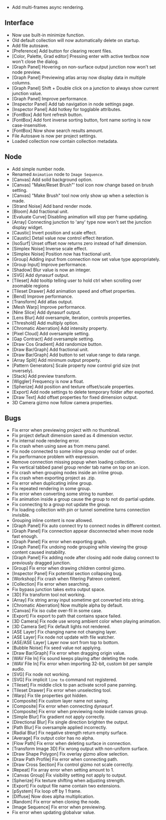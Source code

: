 - Add multi-frames async rendering.

## Interface

- Now use built-in minimize function.
- Old default collection will now automatically delete on startup.
- Add file autosave.
- [Preference] Add button for clearing recent files.
- [Color, Palette, Grad editor] Pressing enter with active textbox now won't close the dialog.
- [Graph Panel] Hovering on non-surface output junction now won't set node preview.
- [Graph Panel] Previewing atlas array now display data in multiple columns.
- [Graph Panel] Shift + Double click on a junction to always show current junction value.
- [Graph Panel] Improve performance.
- [Inspector Panel] Add tab navigation in node settings page. 
- [Inspector Panel] Add hotkey for togglable attributes.
- [FontBox] Add font refresh button.
- [FontBox] Add font inverse sorting button, font name sorting is now case-insensitive.
- [FontBox] Now show search results amount.
- File Autosave is now per project settings.
- Loaded collection now contain collection metadata.

## Node
- Add simple number node.
- Renamed `Animation` node to `Image Sequence`.
- [Canvas] Add solid background option.
- [Canvas] "Make/Reset Brush"' tool icon now change based on brush setting.
- [Canvas] "Make Brush" tool now only show up when a selection is made.
- [Strand Noise] Add band render mode.
- [Bloom] Add fractional unit.
- [Evaluate Curve] Disabling animation will stop per frame updating.
- [Array] Connecting junction to 'any' type now won't set the junction display widget.
- [Caustic] Invert position and scale effect.
- [Caustic] Detail value now control effect iteration.
- [IsoSurf] Unset offset now returns zero instead of half dimension.
- [Simplex Noise] Inverse scale effect.
- [Simplex Noise] Position now has fractional unit.
- [Group] Adding input from connection now set value type appropriately.
- [Group Input] Improve performance. 
- [Shadow] Blur value is now an integer.
- [SVG] Add dynasurf output.
- [Tileset] Add tooltip telling user to hold ctrl when scrolling over zoomable regions
- [Tileset Drawer] Add animation speed and offset properties.
- [Bend] Improve performance.
- [Transform] Add atlas output.
- [Mesh Warp] Improve performance.
- [Nine Slice] Add dynasurf output.
- [Lens Blur] Add oversample, iteration, controls properties.
- [Threshold] Add multiply option.
- [Chromatic Aberration] Add intensity property.
- [Pixel Cloud] Add oversample setting.
- [Gap Contract] Add oversample setting.
- [Draw Cos Gradient] Add randomize button.
- [Draw Bar/Graph] Add fractional unit.
- [Draw Bar/Graph] Add button to set value range to data range.
- [Array Split] Add minimum output property.
- [Pattern Generators] Scale property now control grid size (not inversely).
- [Stack] Add preview transform.
- [Wiggler] Frequency is now a float.
- [Spherize] Add position and texture offset/scale properties.
- [Export] Add node settings to delete temporary folder after exported.
- [Draw Text] Add offset properties for fixed dimension output.
- 3D Camera gizmo now follow camera properties.

## Bugs
- Fix error when previewing project with no thumbnail.
- Fix project default dimension saved as 4 dimension vector.
- Fix internal node rendering error.
- Fix crash when using save as from menu panel.
- Fix node connected to some inline group render out of order.
- Fix performance problem with expression.
- Remove connection missing popup when loading collection.
- Fix vertical tabbed panel group render tab name on top on an icon.
- Fix crash when grouping nodes inside an inline group.
- Fix crash when exporting project as .zip.
- Fix error when duplicating inline group.
- Fix repeated rendering in some group.
- Fix error when converting some string to number.
- Fix animation inside a group cause the group to not do partial update.
- Fix connecting to a group not update the group.
- Fix loading collection with pin or tunnel sometime turns connection invisible.
- Grouping inline content is now allowed.
- [Graph Panel] Fix auto connect try to connect nodes in different context.
- [Graph Panel] Fix connection appear disconnected when move node fast enough.
- [Graph Panel] Fix error when exporting graph.
- [Graph Panel] Fix undoing node grouping while viewing the group content caused instability.
- [Graph Panel] Fix adding node after closing add node dialog connect to previously dragged junction.
- [Group] Fix error when drawing children control gizmo.
- [Inspector Panel] Fix potential section collapsing bug.
- [Workshop] Fix crash when filtering Patreon content.
- [Collection] Fix error when searching.
- Fix bypass junction takes extra output space.
- [3D] Fix transform tool not working.
- [Array] Fix string array input sometime got converted into string.
- [Chromatic Aberration] Now multiple alpha by default.
- [Canvas] Fix iso cube over-fil in some case.
- [Export] Fix export to path that contains space failed.
- [3D Camera] Fix node use wrong ambient color when playing animation.
- [3D Camera Set] Fix default lights not rendered.
- [ASE Layer] Fix changing name not changing layer.
- [ASE Layer] Fix node not update with file watcher.
- [ASE/ASE Layer] Layer now sort from top to bottom.
- [Bubble Noise] Fix seed value not applying.
- [Draw Bar/Graph] Fix error when dragging origin value.
- [WAV File In] Fix sound keeps playing after deleting the node.
- [WAV File In] Fix error when importing 32-bit, custom bit per sample audio.
- [SVG] Fix node not working.
- [SVG] Fix implicit `line to` command not registered.
- [Tileset] Fix middle click to pan activate scroll pane panning.
- [Tileset Drawer] Fix error when unselecting tool.
- [Warp] Fix tile properties got hidden.
- [Composite] Fix custom layer name not saving.
- [Composite] Fix error when connecting dynasurf.
- [Composite] Fix error when previewing node inside canvas group.
- [Simple Blur] Fix gradient not apply correctly.
- [Directional Blur] Fix single direction brighten the output.
- [Path Blur] Fix oversample applied incorrectly.
- [Radial Blur] Fix negative strength return empty surface.
- [Average] Fix output color has no alpha.
- [Flow Path] Fix error when deleting surface in connection.
- [Transform Image 3D] Fix wrong output with non-uniform surface.
- [Draw Shape Polygon] Fix overlay gizmo allow selection.
- [Draw Path Profile] Fix error when connecting path.
- [Draw Cross Section] Fix control gizmo not scale correctly.
- [Repeat] Fix array error when setting amount to 1.
- [Canvas Group] Fix visibility setting not apply to output.
- [Spherize] Fix texture shifting when adjusting strength.
- [Export] Fix output file name contain two extensions.
- [pSystem] Fix loop off by 1 frame.
- [Diffuse] Now does alpha multiplication.
- [Random] Fix error when cloning the node.
- [Image Sequence] Fix error when previewing.
- Fix error when updating globalvar value.

